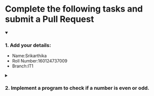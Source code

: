 # Complete the following tasks and submit a Pull Request
<details open>
<summary><h3>1. Add your details: </h3></summary>
<ul>
  <li> Name:Srikarthika  </li>
  <li> Roll Number:160124737009 </li>
  <li> Branch:IT1 </li>
</ul>
</details>
<details>
<summary><h3> 2. Implement a program to check if a number is even or odd. </h3></summary>
<ul>
  <li> Create a new file in the repository and add your code. </li>
  <li> Use any programming language of your choice. </li>
</ul>
</details>
